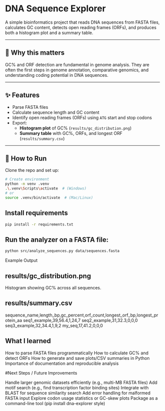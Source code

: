 # DNA Sequence Explorer

A simple bioinformatics project that reads DNA sequences from FASTA files, calculates GC content, detects open reading frames (ORFs), and produces both a histogram plot and a summary table.

---

## 🔬 Why this matters
GC% and ORF detection are fundamental in genome analysis. They are often the first steps in genome annotation, comparative genomics, and understanding coding potential in DNA sequences.

---

## ✨ Features
- Parse FASTA files
- Calculate sequence length and GC content
- Identify open reading frames (ORFs) using `ATG` start and stop codons
- Export:
  - **Histogram plot** of GC% (`results/gc_distribution.png`)
  - **Summary table** with GC%, ORFs, and longest ORF (`results/summary.csv`)

---

## 🚀 How to Run
Clone the repo and set up:

```bash
# Create environment
python -m venv .venv
.\.venv\Scripts\activate  # (Windows)
# or
source .venv/bin/activate  # (Mac/Linux)
```
## Install requirements
```bash
pip install -r requirements.txt
```

## Run the analyzer on a FASTA file:
```bash
python src/analyze_sequences.py data/sequences.fasta
```

Example Output

## results/gc_distribution.png
Histogram showing GC% across all sequences.

## results/summary.csv
sequence_name,length_bp,gc_percent,orf_count,longest_orf_bp,longest_protein_aa
seq1_example,39,56.4,1,24,7
seq2_example,31,32.3,0,0,0
seq3_example,32,34.4,1,9,2
my_seq,17,41.2,0,0,0

## What I learned
How to parse FASTA files programmatically
How to calculate GC% and detect ORFs
How to generate and save plots/CSV summaries in Python
Importance of documentation and reproducible analysis

#Next Steps / Future Improvements

Handle larger genomic datasets efficiently (e.g., multi-MB FASTA files)
Add motif search (e.g., find transcription factor binding sites)
Integrate with BLAST for sequence similarity search
Add error handling for malformed FASTA input
Explore codon usage statistics or GC-skew plots
Package as a command-line tool (pip install dna-explorer style)